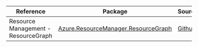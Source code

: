 | Reference | Package | Source |
|---|---|---|
|Resource Management - ResourceGraph|[Azure.ResourceManager.ResourceGraph](https://www.nuget.org/packages/Azure.ResourceManager.ResourceGraph)|[Github](https://github.com/Azure/azure-sdk-for-net/blob/main/sdk/resourcegraph/Azure.ResourceManager.ResourceGraph)|
